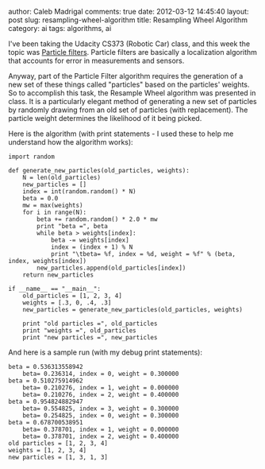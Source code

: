 author: Caleb Madrigal
comments: true
date: 2012-03-12 14:45:40
layout: post
slug: resampling-wheel-algorithm
title: Resampling Wheel Algorithm
category: ai
tags: algorithms, ai

I've been taking the Udacity CS373 (Robotic Car) class, and this week the topic was [Particle filters](http://en.wikipedia.org/wiki/Particle_filter).  Particle filters are basically a localization algorithm that accounts for error in measurements and sensors.

Anyway, part of the Particle Filter algorithm requires the generation of a new set of these things called "particles" based on the particles' weights.  So to accomplish this task, the Resample Wheel algorithm was presented in class.  It is a particularly elegant method of generating a new set of particles by randomly drawing from an old set of particles (with replacement).  The particle weight determines the likelihood of it being picked.

Here is the algorithm (with print statements - I used these to help me understand how the algorithm works):

    
    import random
    
    def generate_new_particles(old_particles, weights):
        N = len(old_particles)
        new_particles = []
        index = int(random.random() * N)
        beta = 0.0
        mw = max(weights)
        for i in range(N):
            beta += random.random() * 2.0 * mw
            print "beta =", beta
            while beta > weights[index]:
                beta -= weights[index]
                index = (index + 1) % N
                print "\tbeta= %f, index = %d, weight = %f" % (beta, index, weights[index])
            new_particles.append(old_particles[index])
        return new_particles
    
    if __name__ == "__main__":
        old_particles = [1, 2, 3, 4]
        weights = [.3, 0, .4, .3]
        new_particles = generate_new_particles(old_particles, weights)
    
        print "old particles =", old_particles
        print "weights =", old_particles
        print "new particles =", new_particles


And here is a sample run (with my debug print statements):
    
    beta = 0.536313558942
    	beta= 0.236314, index = 0, weight = 0.300000
    beta = 0.510275914962
    	beta= 0.210276, index = 1, weight = 0.000000
    	beta= 0.210276, index = 2, weight = 0.400000
    beta = 0.954824882947
    	beta= 0.554825, index = 3, weight = 0.300000
    	beta= 0.254825, index = 0, weight = 0.300000
    beta = 0.678700538951
    	beta= 0.378701, index = 1, weight = 0.000000
    	beta= 0.378701, index = 2, weight = 0.400000
    old particles = [1, 2, 3, 4]
    weights = [1, 2, 3, 4]
    new particles = [1, 3, 1, 3]

